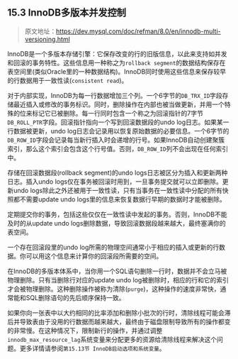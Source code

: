 ## 15.3 InnoDB多版本并发控制

> 原文地址：https://dev.mysql.com/doc/refman/8.0/en/innodb-multi-versioning.html

InnoDB是一个多版本存储引擎：它保存改变的行的旧版信息，以此来支持如并发和回滚的事务特性。这些信息用一种称之为`rollback segment`的数据结构保存在表空间里(类似Oracle里的一种数据结构)。InnoDB同时使用这些信息来保存较早的行数据用于一致性读(`consistent read`)。

对于内部实现，InnoDB为每一行数据增加三个列。一个6字节的`DB_TRX_ID`字段存储最近插入或修改的事务标识。同时，删除操作在内部也被当做更新，并用一个特殊的位来标记它已被删除。每一行同时包含一个称之为回滚指针的7字节`DB_ROLL_PTR`字段。回滚指针指向一个写到回滚数据段的undo log日志。如果某一行数据被更新，undo log日志会记录用以恢复原始数据的必要信息。一个6字节的`DB_ROW_ID`字段会记录每当新行插入时会递增的行号。如果InnoDB自动创建聚簇索引，那么这个索引会包含这个行号值。否则，`DB_ROW_ID`列不会出现在任何索引中。

存储在回滚数据段(rollback segment)的undo logs日志被区分为插入和更新两种日志。插入undo logs仅在事务被回滚时用到，一旦事务提交就可以立即删除。更新undo logs除此之外还被用于一致性读，只有当事务在一致性读中分配的所有快照都不需要update undo logs里的信息来恢复数据行早期的数据时才能被删除。

定期提交你的事务，包括这些仅仅在一致性读中发起的事务。否则，InnoDB不能及时的从update undo logs删除数据，导致回滚数据段越来越大，最终塞满你的表空间。


一个存在回滚段里的undo log所需的物理空间通常小于相应的插入或更新的行数据。你可以用这个信息来计算你的回滚段所需要的空间。

在InnoDB的多版本体系中，当你用一个SQL语句删除一行时，数据并不会立马被物理删除。只有当删除行对应的update undo log被删除时，相应的行和它的索引才会被物理删除。这种删除操作被称为清除(`purge`)，这种操作的速度非常快，通常能和SQL删除语句的先后顺序保持一致。

如果你向一张表中以大约相同的比率添加和删除小批次的行时，清除线程可能会滞后并导致表由于没用的行数据而越来越大，最终由于磁盘限制导致所有的操作都变的非常慢。在这种情况下，限制新行的操作，并通过调整`innodb_max_resource_lag`系统变量来分配更多的资源给清除线程来解决这个问题。更多详情请参阅`第15.13节 InnoDB启动选项和系统变量`。
